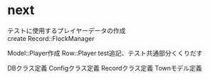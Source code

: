 # next
テストに使用するプレイヤーデータの作成  
create Record::FlockManager

Model::Player作成
Row::Player
test追記、テスト共通部分くくりだす

DBクラス定義
Configクラス定義
Recordクラス定義
Townモデル定義
